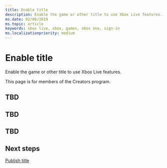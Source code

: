 ```yaml
---
title: Enable title
description: Enable the game or other title to use Xbox Live features.
ms.date: 02/08/2019
ms.topic: article
keywords: xbox live, xbox, games, xbox one, sign-in
ms.localizationpriority: medium
---
```

# Enable title

Enable the game or other title to use Xbox Live features.

This page is for members of the Creators program.


## TBD


## TBD


## TBD


## Next steps

[Publish title](publish-title.md)
